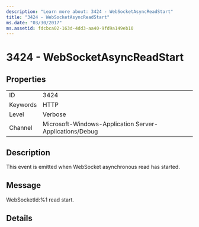 ```yaml
---
description: "Learn more about: 3424 - WebSocketAsyncReadStart"
title: "3424 - WebSocketAsyncReadStart"
ms.date: "03/30/2017"
ms.assetid: fdcbca02-163d-4dd3-aa40-9fd9a149eb10
---
```

# 3424 - WebSocketAsyncReadStart

## Properties  
  
|||  
|-|-|  
|ID|3424|  
|Keywords|HTTP|  
|Level|Verbose|  
|Channel|Microsoft-Windows-Application Server-Applications/Debug|  
  
## Description  

 This event is emitted when WebSocket asynchronous read has started.  
  
## Message  

 WebSocketId:%1 read start.  
  
## Details
